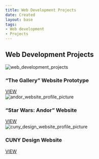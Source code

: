 ```yaml
---
title: Web Development Projects
date: Created
layout: base
tags:
- Web development
- Projects
---
```


<h2 class="section-head">Web Development Projects</h2>
<section class="grid">

  <article class="card">
    <div class="card__img"><img src="/images/web_development_projects.png" alt="web_development_projects"></div>
    <div class="card__content">
      <h1 class="card__header">“The Gallery” Website Prototype</h1>
      <a href="/the_gallery_website_prototype" button class="card__btn">VIEW</a>
    </div>
  </article>

  <article class="card">
    <div class="card__img"><img src="/images/andor_website_profile_picture.png" alt="andor_website_profile_picture">
    </div>
    <div class="card__content">
      <h1 class="card__header">“Star Wars: Andor” Website</h1>
      <a href="/star_ wars_andor_website" button class="card__btn">VIEW</a>
    </div>
  </article>

  <article class="card">
    <div class="card__img"><img src="/images/cuny_design_website_profile_picture.png"
        alt="cuny_design_website_profile_picture"></div>
    <div class="card__content">
      <h1 class="card__header">CUNY Design Website</h1>
      <a href="/cuny_design_website" button class="card__btn">VIEW</a>
    </div>
  </article>

</section>
